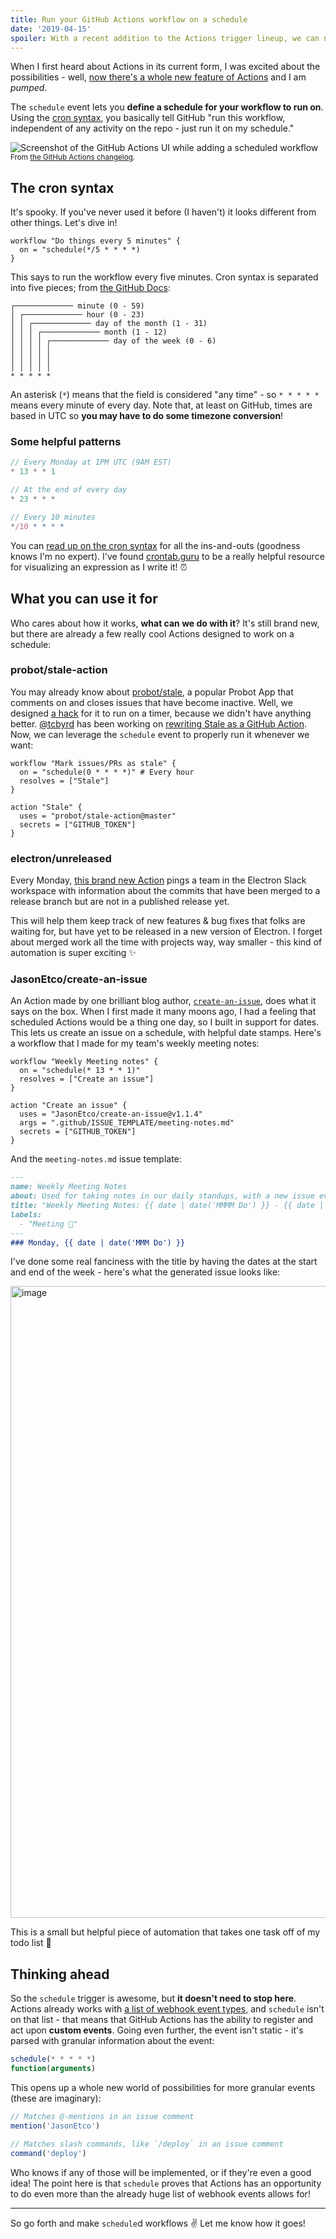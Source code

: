 ```yaml
---
title: Run your GitHub Actions workflow on a schedule
date: '2019-04-15'
spoiler: With a recent addition to the Actions trigger lineup, we can now tell GitHub to run our workflow on a schedule. Let's see how!
---
```


When I first heard about Actions in its current form, I was excited about the possibilities - well, [now there's a whole new feature of Actions](https://developer.github.com/actions/changes/2019-04-05-scheduling-workflows/) and I am _pumped_.

The `schedule` event lets you **define a schedule for your workflow to run on**. Using the [cron syntax](https://pubs.opengroup.org/onlinepubs/9699919799/utilities/crontab.html#tag_20_25_07), you basically tell GitHub "run this workflow, independent of any activity on the repo - just run it on my schedule."

<img alt="Screenshot of the GitHub Actions UI while adding a scheduled workflow" src="https://user-images.githubusercontent.com/9831992/55425271-ade4c200-5547-11e9-8245-d37e3305e6ec.png" />
<small>From <a href="https://developer.github.com/actions/changes/2019-04-05-scheduling-workflows/">the GitHub Actions changelog<a>.</small>

## The cron syntax

It's spooky. If you've never used it before (I haven't) it looks different from other things. Let's dive in!

```hcl{2}
workflow "Do things every 5 minutes" {
  on = "schedule(*/5 * * * *)
}
```

This says to run the workflow every five minutes. Cron syntax is separated into five pieces; from [the GitHub Docs](https://developer.github.com/actions/managing-workflows/creating-and-cancelling-a-workflow/#scheduling-a-workflow):

```
┌───────────── minute (0 - 59)
│ ┌───────────── hour (0 - 23)
│ │ ┌───────────── day of the month (1 - 31)
│ │ │ ┌───────────── month (1 - 12)
│ │ │ │ ┌───────────── day of the week (0 - 6)
│ │ │ │ │                                   
│ │ │ │ │
│ │ │ │ │
* * * * *
```

An asterisk (`*`) means that the field is considered "any time" - so `* * * * *` means every minute of every day. Note that, at least on GitHub, times are based in UTC so **you may have to do some timezone conversion**!

### Some helpful patterns

```js
// Every Monday at 1PM UTC (9AM EST)
* 13 * * 1

// At the end of every day
* 23 * * *

// Every 10 minutes
*/10 * * * *
```

You can [read up on the cron syntax](https://www.netiq.com/documentation/cloud-manager-2-5/ncm-reference/data/bexyssf.html) for all the ins-and-outs (goodness knows I'm no expert). I've found [crontab.guru](https://crontab.guru) to be a really helpful resource for visualizing an expression as I write it! ⏰

## What you can use it for

Who cares about how it works, **what can we do with it**? It's still brand new, but there are already a few really cool Actions designed to work on a schedule:

### probot/stale-action

You may already know about [probot/stale](https://github.com/probot/stale), a popular Probot App that comments on and closes issues that have become inactive. Well, we designed [a hack](https://github.com/probot/scheduler) for it to run on a timer, because we didn't have anything better. [@tcbyrd](https://github.com/tcbyrd) has been working on [rewriting Stale as a GitHub Action](https://github.com/probot/stale-action). Now, we can leverage the `schedule` event to properly run it whenever we want:

```hcl
workflow "Mark issues/PRs as stale" {
  on = "schedule(0 * * * *)" # Every hour
  resolves = ["Stale"]
}

action "Stale" {
  uses = "probot/stale-action@master"
  secrets = ["GITHUB_TOKEN"]
}
```

### electron/unreleased

Every Monday, [this brand new Action](https://github.com/electron/unreleased) pings a team in the Electron Slack workspace with information about the commits that have been merged to a release branch but are not in a published release yet.

This will help them keep track of new features & bug fixes that folks are waiting for, but have yet to be released in a new version of Electron. I forget about merged work all the time with projects way, way smaller - this kind of automation is super exciting :sparkles:

### JasonEtco/create-an-issue

An Action made by one brilliant blog author, [`create-an-issue`](https://github.com/JasonEtco/create-an-issue), does what it says on the box. When I first made it many moons ago, I had a feeling that scheduled Actions would be a thing one day, so I built in support for dates. This lets us create an issue on a schedule, with helpful date stamps. Here's a workflow that I made for my team's weekly meeting notes:

```hcl
workflow "Weekly Meeting notes" {
  on = "schedule(* 13 * * 1)"
  resolves = ["Create an issue"]
}

action "Create an issue" {
  uses = "JasonEtco/create-an-issue@v1.1.4"
  args = ".github/ISSUE_TEMPLATE/meeting-notes.md"
  secrets = ["GITHUB_TOKEN"]
}
```

And the `meeting-notes.md` issue template:

```markdown
---
name: Weekly Meeting Notes
about: Used for taking notes in our daily standups, with a new issue every week.
title: "Weekly Meeting Notes: {{ date | date('MMMM Do') }} - {{ date | date('add', 5, 'days') | date('Do') }}"
labels:
  - "Meeting 💬"
---
### Monday, {{ date | date('MMM Do') }}
```

I've done some real fanciness with the title by having the dates at the start and end of the week - here's what the generated issue looks like:

<img width="1011" alt="image" src="https://user-images.githubusercontent.com/10660468/55686035-9aac6a80-592a-11e9-9657-f0c44c8b1957.png">

This is a small but helpful piece of automation that takes one task off of my todo list :tada:

## Thinking ahead

So the `schedule` trigger is awesome, but **it doesn't need to stop here**. Actions already works with [a list of webhook event types](https://developer.github.com/v3/activity/events/types/), and `schedule` isn't on that list - that means that GitHub Actions has the ability to register and act upon **custom events**. Going even further, the event isn't static - it's parsed with granular information about the event:

```js
schedule(* * * * *)
function(arguments)
```

This opens up a whole new world of possibilities for more granular events (these are imaginary):

```js
// Matches @-mentions in an issue comment
mention('JasonEtco')

// Matches slash commands, like `/deploy` in an issue comment
command('deploy')
```

Who knows if any of those will be implemented, or if they're even a good idea! The point here is that `schedule` proves that Actions has an opportunity to do even more than the already huge list of webhook events allows for!

---

So go forth and make `schedule`d workflows :v: Let me know how it goes!
